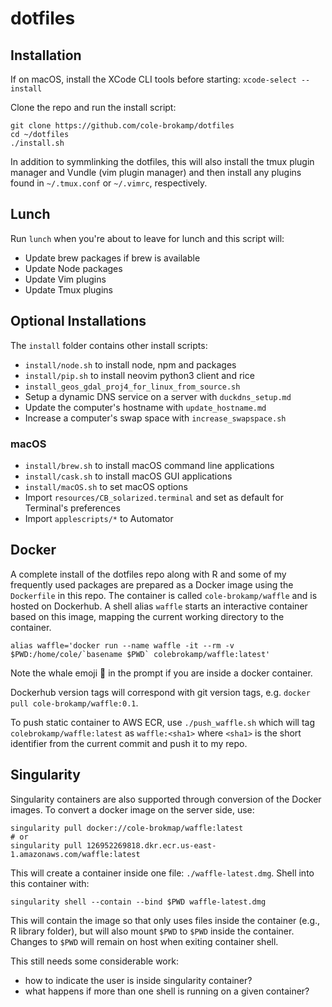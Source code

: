# dotfiles

## Installation

If on macOS, install the XCode CLI tools before starting: `xcode-select --install`

Clone the repo and run the install script:

```
git clone https://github.com/cole-brokamp/dotfiles
cd ~/dotfiles
./install.sh
```

In addition to symmlinking the dotfiles, this will also install the tmux plugin manager and Vundle (vim plugin manager) and then install any plugins found in `~/.tmux.conf` or `~/.vimrc`, respectively.

## Lunch

Run `lunch` when you're about to leave for lunch and this script will:

- Update brew packages if brew is available
- Update Node packages
- Update Vim plugins
- Update Tmux plugins

## Optional Installations

The `install` folder contains other install scripts:

- `install/node.sh` to install node, npm and packages
- `install/pip.sh` to install neovim python3 client and rice
- `install_geos_gdal_proj4_for_linux_from_source.sh`
- Setup a dynamic DNS service on a server with `duckdns_setup.md`
- Update the computer's hostname with `update_hostname.md`
- Increase a computer's swap space with `increase_swapspace.sh`

### macOS

- `install/brew.sh` to install macOS command line applications
- `install/cask.sh` to install macOS GUI applications
- `install/macOS.sh` to set macOS options
- Import `resources/CB_solarized.terminal` and set as default for Terminal's preferences
- Import `applescripts/*` to Automator

## Docker

A complete install of the dotfiles repo along with R and some of my frequently used packages are prepared as a Docker image using the `Dockerfile` in this repo. The container is called `cole-brokamp/waffle` and is hosted on Dockerhub. A shell alias `waffle` starts an interactive container based on this image, mapping the current working directory to the container.

```
alias waffle='docker run --name waffle -it --rm -v $PWD:/home/cole/`basename $PWD` colebrokamp/waffle:latest'
```

Note the whale emoji 🐳 in the prompt if you are inside a docker container.

Dockerhub version tags will correspond with git version tags, e.g. `docker pull cole-brokamp/waffle:0.1`.

To push static container to AWS ECR, use `./push_waffle.sh` which will tag `colebrokamp/waffle:latest` as `waffle:<sha1>` where `<sha1>` is the short identifier from the current commit and push it to my repo.

## Singularity

Singularity containers are also supported through conversion of the Docker images. To convert a docker image on the server side, use:

```
singularity pull docker://cole-brokmap/waffle:latest
# or
singularity pull 126952269818.dkr.ecr.us-east-1.amazonaws.com/waffle:latest
```

This will create a container inside one file: `./waffle-latest.dmg`. Shell into this container with:

```
singularity shell --contain --bind $PWD waffle-latest.dmg
```

This will contain the image so that only uses files inside the container (e.g., R library folder), but will also mount `$PWD` to `$PWD` inside the container. Changes to `$PWD` will remain on host when exiting container shell.

This still needs some considerable work:

- how to indicate the user is inside singularity container?
- what happens if more than one shell is running on a given container?

